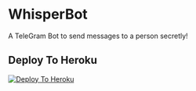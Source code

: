 # WhisperBot

A TeleGram Bot to send messages to a person secretly!

## Deploy To Heroku

[![Deploy To Heroku](https://www.herokucdn.com/deploy/button.svg)](https://heroku.com/deploy?template=https://github.com/Cyber01warriors/Whisper-Bot)

